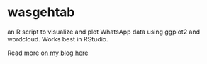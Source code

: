 # wasgehtab
an R script to visualize and plot WhatsApp data using ggplot2 and wordcloud. Works best in RStudio.

Read more [on my blog here](http://qua.name/abelkartwii/wasgehtab)

